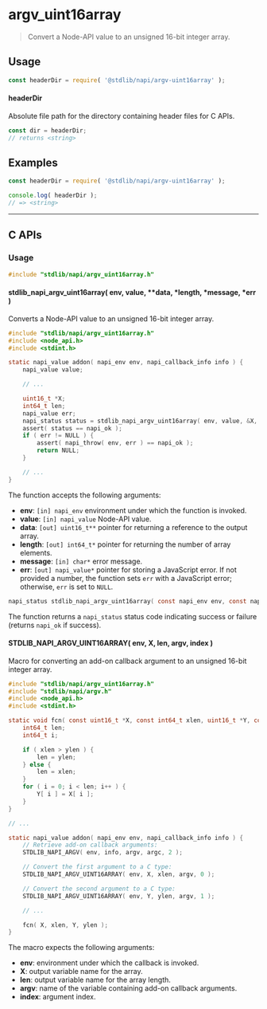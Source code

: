 <!--

@license Apache-2.0

Copyright (c) 2022 The Stdlib Authors.

Licensed under the Apache License, Version 2.0 (the "License");
you may not use this file except in compliance with the License.
You may obtain a copy of the License at

   http://www.apache.org/licenses/LICENSE-2.0

Unless required by applicable law or agreed to in writing, software
distributed under the License is distributed on an "AS IS" BASIS,
WITHOUT WARRANTIES OR CONDITIONS OF ANY KIND, either express or implied.
See the License for the specific language governing permissions and
limitations under the License.

-->

# argv_uint16array

> Convert a Node-API value to an unsigned 16-bit integer array.

<!-- Section to include introductory text. Make sure to keep an empty line after the intro `section` element and another before the `/section` close. -->

<section class="intro">

</section>

<!-- /.intro -->

<!-- Package usage documentation. -->

<section class="usage">

## Usage

```javascript
const headerDir = require( '@stdlib/napi/argv-uint16array' );
```

#### headerDir

Absolute file path for the directory containing header files for C APIs.

```javascript
const dir = headerDir;
// returns <string>
```

</section>

<!-- /.usage -->

<!-- Package usage notes. Make sure to keep an empty line after the `section` element and another before the `/section` close. -->

<section class="notes">

</section>

<!-- /.notes -->

<!-- Package usage examples. -->

<section class="examples">

## Examples

```javascript
const headerDir = require( '@stdlib/napi/argv-uint16array' );

console.log( headerDir );
// => <string>
```

</section>

<!-- /.examples -->

<!-- C interface documentation. -->

* * *

<section class="c">

## C APIs

<!-- Section to include introductory text. Make sure to keep an empty line after the intro `section` element and another before the `/section` close. -->

<section class="intro">

</section>

<!-- /.intro -->

<!-- C usage documentation. -->

<section class="usage">

### Usage

```c
#include "stdlib/napi/argv_uint16array.h"
```

#### stdlib_napi_argv_uint16array( env, value, \*\*data, \*length, \*message, \*err )

Converts a Node-API value to an unsigned 16-bit integer array.

```c
#include "stdlib/napi/argv_uint16array.h"
#include <node_api.h>
#include <stdint.h>

static napi_value addon( napi_env env, napi_callback_info info ) {
    napi_value value;

    // ...

    uint16_t *X;
    int64_t len;
    napi_value err;
    napi_status status = stdlib_napi_argv_uint16array( env, value, &X, &len, "Must be a typed array.", &err );
    assert( status == napi_ok );
    if ( err != NULL ) {
        assert( napi_throw( env, err ) == napi_ok );
        return NULL;
    }

    // ...
}
```

The function accepts the following arguments:

-   **env**: `[in] napi_env` environment under which the function is invoked.
-   **value**: `[in] napi_value` Node-API value.
-   **data**: `[out] uint16_t**` pointer for returning a reference to the output array.
-   **length**: `[out] int64_t*` pointer for returning the number of array elements.
-   **message**: `[in] char*` error message.
-   **err**: `[out] napi_value*` pointer for storing a JavaScript error. If not provided a number, the function sets `err` with a JavaScript error; otherwise, `err` is set to `NULL`.

```c
napi_status stdlib_napi_argv_uint16array( const napi_env env, const napi_value value, uint16_t **data, int64_t *length, const char *message, napi_value *err );
```

The function returns a `napi_status` status code indicating success or failure (returns `napi_ok` if success).

#### STDLIB_NAPI_ARGV_UINT16ARRAY( env, X, len, argv, index )

Macro for converting an add-on callback argument to an unsigned 16-bit integer array.

```c
#include "stdlib/napi/argv_uint16array.h"
#include "stdlib/napi/argv.h"
#include <node_api.h>
#include <stdint.h>

static void fcn( const uint16_t *X, const int64_t xlen, uint16_t *Y, const int64_t ylen ) {
    int64_t len;
    int64_t i;

    if ( xlen > ylen ) {
        len = ylen;
    } else {
        len = xlen;
    }
    for ( i = 0; i < len; i++ ) {
        Y[ i ] = X[ i ];
    }
}

// ...

static napi_value addon( napi_env env, napi_callback_info info ) {
    // Retrieve add-on callback arguments:
    STDLIB_NAPI_ARGV( env, info, argv, argc, 2 );

    // Convert the first argument to a C type:
    STDLIB_NAPI_ARGV_UINT16ARRAY( env, X, xlen, argv, 0 );

    // Convert the second argument to a C type:
    STDLIB_NAPI_ARGV_UINT16ARRAY( env, Y, ylen, argv, 1 );

    // ...

    fcn( X, xlen, Y, ylen );
}
```

The macro expects the following arguments:

-   **env**: environment under which the callback is invoked.
-   **X**: output variable name for the array.
-   **len**: output variable name for the array length.
-   **argv**: name of the variable containing add-on callback arguments.
-   **index**: argument index.

</section>

<!-- /.usage -->

<!-- C API usage notes. Make sure to keep an empty line after the `section` element and another before the `/section` close. -->

<section class="notes">

</section>

<!-- /.notes -->

<!-- C API usage examples. -->

<section class="examples">

</section>

<!-- /.examples -->

</section>

<!-- /.c -->

<!-- Section to include cited references. If references are included, add a horizontal rule *before* the section. Make sure to keep an empty line after the `section` element and another before the `/section` close. -->

<section class="references">

</section>

<!-- /.references -->

<!-- Section for related `stdlib` packages. Do not manually edit this section, as it is automatically populated. -->

<section class="related">

</section>

<!-- /.related -->

<!-- Section for all links. Make sure to keep an empty line after the `section` element and another before the `/section` close. -->

<section class="links">

</section>

<!-- /.links -->
